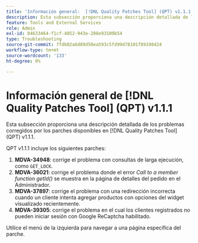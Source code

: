 ```yaml
---
title: 'Información general:  [!DNL Quality Patches Tool] (QPT) v1.1.1'
description: Esta subsección proporciona una descripción detallada de los problemas corregidos por los parches disponibles en  [!DNL Quality Patches Tool] (QPT) v1.1.1.
feature: Tools and External Services
role: Admin
exl-id: 04633464-f1cf-4052-943e-208e93109b54
type: Troubleshooting
source-git-commit: 7fdb02a6d89d50ea593c5fd99d78101f89198424
workflow-type: tm+mt
source-wordcount: '133'
ht-degree: 0%

---
```


# Información general de [!DNL Quality Patches Tool] (QPT) v1.1.1

Esta subsección proporciona una descripción detallada de los problemas corregidos por los parches disponibles en [!DNL Quality Patches Tool] (QPT) v1.1.1.

QPT v1.1.1 incluye los siguientes parches:

1. **MDVA-34948**: corrige el problema con consultas de larga ejecución, como `GET_LOCK`.
1. **MDVA-36021**: corrige el problema donde el error *Call to a member function getId()* se muestra en la página de detalles del pedido en el Administrador.
1. **MDVA-37897**: corrige el problema con una redirección incorrecta cuando un cliente intenta agregar productos con opciones del widget visualizado recientemente.
1. **MDVA-39305**: corrige el problema en el cual los clientes registrados no pueden iniciar sesión con Google ReCaptcha habilitado.

Utilice el menú de la izquierda para navegar a una página específica del parche.
